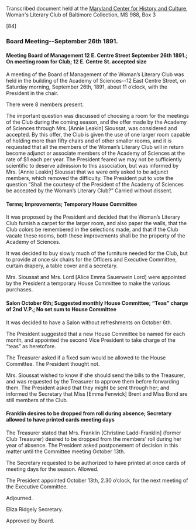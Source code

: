 Transcribed document held at the [Maryland Center for History and Culture](http://mdhs.org/), Woman's Literary Club of Baltimore Collection, MS 988, Box 3

[84]

### Board Meeting--September 26th 1891.

#### Meeting Board of Management 12 E. Centre Street September 26th 1891.; On meeting room for Club; 12 E. Centre St. accepted size

A meeting of the Board of Management of the Woman’s Literary Club was held in the building of the Academy of Sciences--12 East Centre Street, on Saturday morning, September 26th, 1891, about 11 o’clock, with the President in the chair.

There were 8 members present.

The important question was discussed of choosing a room for the meetings of the Club during the coming season, and the offer made by the Academy of Sciences through Mrs. [Annie Leakin] Sioussat, was considered and accepted. By this offer, the Club is given the use of one larger room capable of holding more than fifty chairs and of other smaller rooms, and it is requested that all the members of the Woman’s Literary Club will in return become adjunct or associate members of the Academy of Sciences at the rate of $1 each per year. The President feared we may not be sufficiently scientific to deserve admission to this association, but was informed by Mrs. [Annie Leakin] Sioussat that we were only asked to be adjunct members, which removed the difficulty. The President put to vote the question “Shall the courtesy of the President of the Academy of Sciences be accepted by the Woman’s Literary Club?” Carried without dissent.

#### Terms; Improvements; Temporary House Committee

It was proposed by the President and decided that the Woman’s Literary Club furnish a carpet for the larger room, and also paper the walls, that the Club colors be remembered in the selections made, and that if the Club vacate these rooms, both these improvements shall be the property of the Academy of Sciences.

It was decided to buy slowly much of the furniture needed for the Club, but to provide at once six chairs for the Officers and Executive Committee, curtain drapery, a table cover and a secretary.

Mrs. Sioussat and Mrs. Lord [Alice Emma Sauerwein Lord] were appointed by the President a temporary House Committee to make the various purchases.

#### Salon October 6th; Suggested monthly House Committee; “Teas” charge of 2nd V.P.; No set sum to House Committee

It was decided to have a Salon without refreshments on October 6th.

The President suggested that a new House Committee be named for each month, and appointed the second Vice President to take charge of the “teas” as heretofore.

The Treasurer asked if a fixed sum would be allowed to the House Committee. The President thought not.

Mrs. Sioussat wished to know if she should send the bills to the Treasurer, and was requested by the Treasurer to approve them before forwarding them. The President asked that they might be sent through her; and informed the Secretary that Miss [Emma Fenwick] Brent and Miss Bond are still members of the Club.

#### Franklin desires to be dropped from roll during absence; Secretary allowed to have printed cards meeting days

The Treasurer stated that Mrs. Franklin [Christine Ladd-Franklin] (former Club Treasurer) desired to be dropped from the members’ roll during her year of absence. The President asked postponement of decision in this matter until the Committee meeting October 13th.

The Secretary requested to be authorized to have printed at once cards of meeting days for the season. Allowed.

The President appointed October 13th, 2.30 o’clock, for the next meeting of the Executive Committee.

Adjourned.

Eliza Ridgely
Secretary.

Approved by Board.